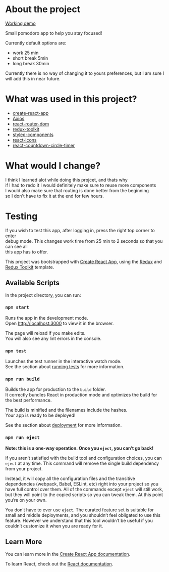 # About the project

[Working demo](https://maciejlys.github.io/Pomodoro-react/)

Small pomodoro app to help you stay focused!

Currently default options are:

- work 25 min
- short break 5min
- long break 30min

Currently there is no way of changing it to yours preferences,
but I am sure I will add this in near future.

# What was used in this project?

- [create-react-app](https://github.com/facebook/create-react-app)
- [Axios](https://axios-http.com/)
- [react-router-dom](https://reactrouter.com/)
- [redux-toolkit](https://redux-toolkit.js.org/)
- [styled-components](https://styled-components.com/)
- [react-icons](https://react-icons.github.io/react-icons/)
- [react-countdown-circle-timer](https://github.com/vydimitrov/react-countdown-circle-timer)

# What would I change?

I think I learned alot while doing this projcet, and thats why \
if I had to redo it I would definitely make sure to reuse more components\
I would also make sure that routing is done better from the beginning\
so I don't have to fix it at the end for few hours.

# Testing

If you wish to test this app, after logging in, press the right top corner to enter\
debug mode. This changes work time from 25 min to 2 seconds so that you can see all\
this app has to offer.

This project was bootstrapped with [Create React App](https://github.com/facebook/create-react-app), using the [Redux](https://redux.js.org/) and [Redux Toolkit](https://redux-toolkit.js.org/) template.

## Available Scripts

In the project directory, you can run:

### `npm start`

Runs the app in the development mode.<br />
Open [http://localhost:3000](http://localhost:3000) to view it in the browser.

The page will reload if you make edits.<br />
You will also see any lint errors in the console.

### `npm test`

Launches the test runner in the interactive watch mode.<br />
See the section about [running tests](https://facebook.github.io/create-react-app/docs/running-tests) for more information.

### `npm run build`

Builds the app for production to the `build` folder.<br />
It correctly bundles React in production mode and optimizes the build for the best performance.

The build is minified and the filenames include the hashes.<br />
Your app is ready to be deployed!

See the section about [deployment](https://facebook.github.io/create-react-app/docs/deployment) for more information.

### `npm run eject`

**Note: this is a one-way operation. Once you `eject`, you can’t go back!**

If you aren’t satisfied with the build tool and configuration choices, you can `eject` at any time. This command will remove the single build dependency from your project.

Instead, it will copy all the configuration files and the transitive dependencies (webpack, Babel, ESLint, etc) right into your project so you have full control over them. All of the commands except `eject` will still work, but they will point to the copied scripts so you can tweak them. At this point you’re on your own.

You don’t have to ever use `eject`. The curated feature set is suitable for small and middle deployments, and you shouldn’t feel obligated to use this feature. However we understand that this tool wouldn’t be useful if you couldn’t customize it when you are ready for it.

## Learn More

You can learn more in the [Create React App documentation](https://facebook.github.io/create-react-app/docs/getting-started).

To learn React, check out the [React documentation](https://reactjs.org/).
